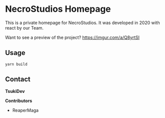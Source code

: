 # NecroStudios Homepage

This is a private homepage for NecroStudios. It was developed in 2020 with react by our Team.

Want to see a preview of the project? https://imgur.com/a/Q8yrtSI

## Usage

`yarn build`

## Contact
**TsukiDev**

**Contributors**
- ReaperMaga
